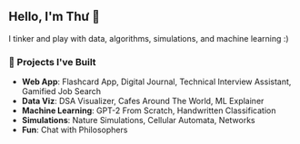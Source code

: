 ## Hello, I'm Thư 👋

I tinker and play with data, algorithms, simulations, and machine learning :)

### 🌱 Projects I've Built
- **Web App**: Flashcard App, Digital Journal, Technical Interview Assistant, Gamified Job Search
- **Data Viz**: DSA Visualizer, Cafes Around The World, ML Explainer
- **Machine Learning**: GPT-2 From Scratch, Handwritten Classification
- **Simulations**: Nature Simulations, Cellular Automata, Networks
- **Fun**: Chat with Philosophers
<!--
**thuinanutshell/thuinanutshell** is a ✨ _special_ ✨ repository because its `README.md` (this file) appears on your GitHub profile.

Here are some ideas to get you started:

- 🔭 I’m currently working on ...
- 🌱 I’m currently learning ...
- 👯 I’m looking to collaborate on ...
- 🤔 I’m looking for help with ...
- 💬 Ask me about ...
- 📫 How to reach me: ...
- 😄 Pronouns: ...
- ⚡ Fun fact: ...
-->

